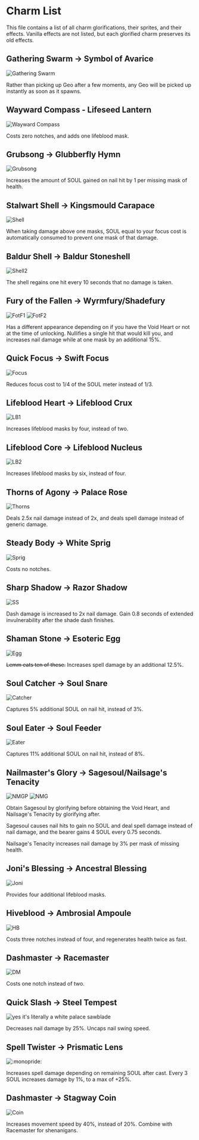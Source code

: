# Charm List

This file contains a list of all charm glorifications, their sprites, and their effects. Vanilla effects are not listed, but each glorified charm preserves its old effects.

## Gathering Swarm -> Symbol of Avarice

![Gathering Swarm](https://github.com/Xhuis/Exaltation/blob/master/Resources/Charms/1.png?raw=true)

Rather than picking up Geo after a few moments, any Geo will be picked up instantly as soon as it spawns.

## Wayward Compass - Lifeseed Lantern

![Wayward Compass](https://github.com/Xhuis/Exaltation/blob/master/Resources/Charms/2.png?raw=true)

Costs zero notches, and adds one lifeblood mask.

## Grubsong -> Glubberfly Hymn

![Grubsong](https://github.com/Xhuis/Exaltation/blob/master/Resources/Charms/3.png?raw=true)

Increases the amount of SOUL gained on nail hit by 1 per missing mask of health.

## Stalwart Shell -> Kingsmould Carapace

![Shell](https://github.com/Xhuis/Exaltation/blob/master/Resources/Charms/4.png?raw=true)

When taking damage above one masks, SOUL equal to your focus cost is automatically consumed to prevent one mask of that damage.

## Baldur Shell -> Baldur Stoneshell

![Shell2](https://github.com/Xhuis/Exaltation/blob/master/Resources/Charms/5.png?raw=true)

The shell regains one hit every 10 seconds that no damage is taken.

## Fury of the Fallen -> Wyrmfury/Shadefury

![FotF1](https://github.com/Xhuis/Exaltation/blob/master/Resources/Charms/6.png?raw=true) ![FotF2](https://github.com/Xhuis/Exaltation/blob/master/Resources/Charms/6_shade.png?raw=true)

Has a different appearance depending on if you have the Void Heart or not at the time of unlocking.
Nullifies a single hit that would kill you, and increases nail damage while at one mask by an additional 15%.

## Quick Focus -> Swift Focus

![Focus](https://github.com/Xhuis/Exaltation/blob/master/Resources/Charms/7.png?raw=true)

Reduces focus cost to 1/4 of the SOUL meter instead of 1/3.

## Lifeblood Heart -> Lifeblood Crux

![LB1](https://github.com/Xhuis/Exaltation/blob/master/Resources/Charms/8.png?raw=true)

Increases lifeblood masks by four, instead of two.

## Lifeblood Core -> Lifeblood Nucleus

![LB2](https://github.com/Xhuis/Exaltation/blob/master/Resources/Charms/9.png?raw=true)

Increases lifeblood masks by six, instead of four.

## Thorns of Agony -> Palace Rose

![Thorns](https://github.com/Xhuis/Exaltation/blob/master/Resources/Charms/12.png?raw=true)

Deals 2.5x nail damage instead of 2x, and deals spell damage instead of generic damage.

## Steady Body -> White Sprig

![Sprig](https://github.com/Xhuis/Exaltation/blob/master/Resources/Charms/14.png?raw=true)

Costs no notches.

## Sharp Shadow -> Razor Shadow

![SS](https://github.com/Xhuis/Exaltation/blob/master/Resources/Charms/16.png?raw=true)

Dash damage is increased to 2x nail damage.
Gain 0.8 seconds of extended invulnerability after the shade dash finishes.

## Shaman Stone -> Esoteric Egg

![Egg](https://github.com/Xhuis/Exaltation/blob/master/Resources/Charms/19.png?raw=true)

~~Lemm eats ten of these.~~
Increases spell damage by an additional 12.5%.

## Soul Catcher -> Soul Snare

![Catcher](https://github.com/Xhuis/Exaltation/blob/master/Resources/Charms/20.png?raw=true)

Captures 5% additional SOUL on nail hit, instead of 3%.

## Soul Eater -> Soul Feeder

![Eater](https://github.com/Xhuis/Exaltation/blob/master/Resources/Charms/21.png?raw=true)

Captures 11% additional SOUL on nail hit, instead of 8%.

## Nailmaster's Glory -> Sagesoul/Nailsage's Tenacity

![NMGP](https://github.com/Xhuis/Exaltation/blob/master/Resources/Charms/26_patience.png?raw=true) ![NMG](https://github.com/Xhuis/Exaltation/blob/master/Resources/Charms/26.png?raw=true)

Obtain Sagesoul by glorifying before obtaining the Void Heart, and Nailsage's Tenacity by glorifying after.

Sagesoul causes nail hits to gain no SOUL and deal spell damage instead of nail damage, and the bearer gains 4 SOUL every 0.75 seconds.

Nailsage's Tenacity increases nail damage by 3% per mask of missing health.

## Joni's Blessing -> Ancestral Blessing

![Joni](https://github.com/Xhuis/Exaltation/blob/master/Resources/Charms/27.png?raw=true)

Provides four additional lifeblood masks.

## Hiveblood -> Ambrosial Ampoule

![HB](https://github.com/Xhuis/Exaltation/blob/master/Resources/Charms/29.png?raw=true)

Costs three notches instead of four, and regenerates health twice as fast.

## Dashmaster -> Racemaster

![DM](https://github.com/Xhuis/Exaltation/blob/master/Resources/Charms/31.png?raw=true)

Costs one notch instead of two.

## Quick Slash -> Steel Tempest

![yes it's literally a white palace sawblade](https://github.com/Xhuis/Exaltation/blob/master/Resources/Charms/32.png?raw=true)

Decreases nail damage by 25%.
Uncaps nail swing speed.

## Spell Twister -> Prismatic Lens

![:monopride:](https://github.com/Xhuis/Exaltation/blob/master/Resources/Charms/33.png?raw=true)

Increases spell damage depending on remaining SOUL after cast. Every 3 SOUL increases damage by 1%, to a max of +25%.

## Dashmaster -> Stagway Coin

![Coin](https://github.com/Xhuis/Exaltation/blob/master/Resources/Charms/37.png?raw=true)

Increases movement speed by 40%, instead of 20%.
Combine with Racemaster for shenanigans.
